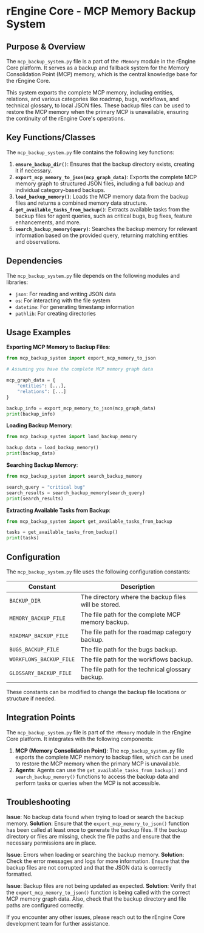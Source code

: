 # rEngine Core - MCP Memory Backup System

## Purpose & Overview

The `mcp_backup_system.py` file is a part of the `rMemory` module in the rEngine Core platform. It serves as a backup and fallback system for the Memory Consolidation Point (MCP) memory, which is the central knowledge base for the rEngine Core.

This system exports the complete MCP memory, including entities, relations, and various categories like roadmap, bugs, workflows, and technical glossary, to local JSON files. These backup files can be used to restore the MCP memory when the primary MCP is unavailable, ensuring the continuity of the rEngine Core's operations.

## Key Functions/Classes

The `mcp_backup_system.py` file contains the following key functions:

1. **`ensure_backup_dir()`**: Ensures that the backup directory exists, creating it if necessary.
2. **`export_mcp_memory_to_json(mcp_graph_data)`**: Exports the complete MCP memory graph to structured JSON files, including a full backup and individual category-based backups.
3. **`load_backup_memory()`**: Loads the MCP memory data from the backup files and returns a combined memory data structure.
4. **`get_available_tasks_from_backup()`**: Extracts available tasks from the backup files for agent queries, such as critical bugs, bug fixes, feature enhancements, and more.
5. **`search_backup_memory(query)`**: Searches the backup memory for relevant information based on the provided query, returning matching entities and observations.

## Dependencies

The `mcp_backup_system.py` file depends on the following modules and libraries:

- `json`: For reading and writing JSON data
- `os`: For interacting with the file system
- `datetime`: For generating timestamp information
- `pathlib`: For creating directories

## Usage Examples

**Exporting MCP Memory to Backup Files**:

```python
from mcp_backup_system import export_mcp_memory_to_json

# Assuming you have the complete MCP memory graph data

mcp_graph_data = {
    "entities": [...],
    "relations": [...]
}

backup_info = export_mcp_memory_to_json(mcp_graph_data)
print(backup_info)
```

**Loading Backup Memory**:

```python
from mcp_backup_system import load_backup_memory

backup_data = load_backup_memory()
print(backup_data)
```

**Searching Backup Memory**:

```python
from mcp_backup_system import search_backup_memory

search_query = "critical bug"
search_results = search_backup_memory(search_query)
print(search_results)
```

**Extracting Available Tasks from Backup**:

```python
from mcp_backup_system import get_available_tasks_from_backup

tasks = get_available_tasks_from_backup()
print(tasks)
```

## Configuration

The `mcp_backup_system.py` file uses the following configuration constants:

| Constant | Description |
| --- | --- |
| `BACKUP_DIR` | The directory where the backup files will be stored. |
| `MEMORY_BACKUP_FILE` | The file path for the complete MCP memory backup. |
| `ROADMAP_BACKUP_FILE` | The file path for the roadmap category backup. |
| `BUGS_BACKUP_FILE` | The file path for the bugs backup. |
| `WORKFLOWS_BACKUP_FILE` | The file path for the workflows backup. |
| `GLOSSARY_BACKUP_FILE` | The file path for the technical glossary backup. |

These constants can be modified to change the backup file locations or structure if needed.

## Integration Points

The `mcp_backup_system.py` file is part of the `rMemory` module in the rEngine Core platform. It integrates with the following components:

1. **MCP (Memory Consolidation Point)**: The `mcp_backup_system.py` file exports the complete MCP memory to backup files, which can be used to restore the MCP memory when the primary MCP is unavailable.
2. **Agents**: Agents can use the `get_available_tasks_from_backup()` and `search_backup_memory()` functions to access the backup data and perform tasks or queries when the MCP is not accessible.

## Troubleshooting

**Issue**: No backup data found when trying to load or search the backup memory.
**Solution**: Ensure that the `export_mcp_memory_to_json()` function has been called at least once to generate the backup files. If the backup directory or files are missing, check the file paths and ensure that the necessary permissions are in place.

**Issue**: Errors when loading or searching the backup memory.
**Solution**: Check the error messages and logs for more information. Ensure that the backup files are not corrupted and that the JSON data is correctly formatted.

**Issue**: Backup files are not being updated as expected.
**Solution**: Verify that the `export_mcp_memory_to_json()` function is being called with the correct MCP memory graph data. Also, check that the backup directory and file paths are configured correctly.

If you encounter any other issues, please reach out to the rEngine Core development team for further assistance.
